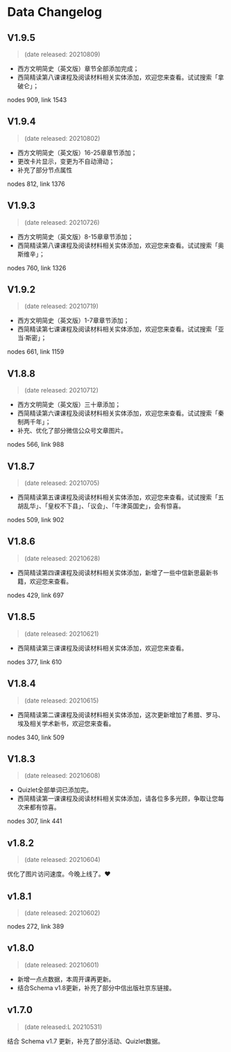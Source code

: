 
# Data Changelog


## V1.9.5

> (date released: 20210809)

- 西方文明简史（英文版）章节全部添加完成；
- 西简精读第八课课程及阅读材料相关实体添加，欢迎您来查看。试试搜索「拿破仑」；

nodes 909, link 1543

## V1.9.4

> (date released: 20210802)

- 西方文明简史（英文版）16-25章章节添加；
- 更改卡片显示，变更为不自动滑动；
- 补充了部分节点属性

nodes 812, link 1376

## V1.9.3

> (date released: 20210726)

- 西方文明简史（英文版）8-15章章节添加；
- 西简精读第八课课程及阅读材料相关实体添加，欢迎您来查看。试试搜索「奥斯维辛」；

nodes 760, link 1326

## V1.9.2

> (date released: 20210719)

- 西方文明简史（英文版）1-7章章节添加；
- 西简精读第七课课程及阅读材料相关实体添加，欢迎您来查看。试试搜索「亚当·斯密」；

nodes 661, link 1159

## V1.8.8

> (date released: 20210712)

- 西方文明简史（英文版）三十章添加；
- 西简精读第六课课程及阅读材料相关实体添加，欢迎您来查看。试试搜索「秦制两千年」；
- 补充、优化了部分微信公众号文章图片。

nodes 566, link 988

## V1.8.7

> (date released: 20210705)

- 西简精读第五课课程及阅读材料相关实体添加，欢迎您来查看。试试搜索「五胡乱华」、「皇权不下县」、「议会」、「牛津英国史」，会有惊喜。

nodes 509, link 902

## V1.8.6

> (date released: 20210628)

- 西简精读第四课课程及阅读材料相关实体添加，新增了一些中信新思最新书籍，欢迎您来查看。

nodes 429, link 697

## V1.8.5

> (date released: 20210621)

- 西简精读第三课课程及阅读材料相关实体添加，欢迎您来查看。

nodes 377, link 610

## V1.8.4

> (date released: 20210615)

- 西简精读第二课课程及阅读材料相关实体添加，这次更新增加了希腊、罗马、埃及相关学术新书，欢迎您来查看。

nodes 340, link 509

## V1.8.3

> (date released: 20210608)

- Quizlet全部单词已添加完。
- 西简精读第一课课程及阅读材料相关实体添加，请各位多多光顾，争取让您每次来都有惊喜。

nodes 307, link 441

## v1.8.2

> (date released: 20210604)

优化了图片访问速度。今晚上线了。❤️

## v1.8.1 

> (date released: 20210602)

nodes 272, link 389

## v1.8.0

> (date released: 20210601)

- 新增一点点数据，本周开课再更新。
- 结合Schema v1.8更新，补充了部分中信出版社京东链接。

## v1.7.0

> (date released:L 20210531)

结合 Schema v1.7 更新，补充了部分活动、Quizlet数据。

